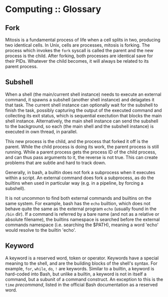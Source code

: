 # Computing :: Glossary

## Fork
Mitosis is a fundamental process of life when a cell splits in two, producing two identical cells. In Unix, cells are processes, mitosis is forking. The process which invokes the `fork` syscall is called the parent and the new process is the child. After forking, both processes are identical save for their PIDs. Whatever the child becomes, it will always be related to its parent process.

## Subshell
When a shell (the main/current shell instance) needs to execute an external command, it spawns a subshell (another shell instance) and delagates it that task. The current shell instance can optionally wait for the subshell to finish the task, possibly capturing the output of the executed command and collecting its exit status, which is sequential exectution that blocks the main shell instance. Alternatively, the main shell instance can send the subshell to the background, so each (the main shell and the subshell instance) is executed in own thread, in parallel.

This new process is the child, and the process that forked it off is the parent. While the child process is doing its work, the parent process is still running. While a parent process gets the process ID of the child process, and can thus pass arguments to it, the reverse is not true. This can create problems that are subtle and hard to track down.

Generally, in bash, a builtin does not fork a subprocess when it executes within a script. An external command does fork a subprocess, as do the builtins when used in particular way (e.g. in a pipeline, by forcing a subshell).

It is not uncommon to find both external commands and builtins on the same system. For example, bash has the `echo` builtion, which does not behave quite the same as the external program `echo` (usually found in the `/bin` dir). If a command is referred by a bare name (and not as a relative or absolute filename), the builtins namespace is searched before the external commands namespace (i.e. searching the $PATH), meaning a word 'echo' would resolve to the builtin 'echo'.

## Keyword
A keyword is a reserved word, token or operator. Keywords have a special meaning to the shell, and are the building blocks of the shell's syntax. For example, `for`, `while`, `do`, `!` are keywords. Similar to a builtin, a keyword is hard-coded into Bash, but unlike a builtin, a keyword is not in itself a command, but a subunit of a command construct. An exception to this is the `time` *precommand*, listed in the official Bash documentation as a reserved word.

